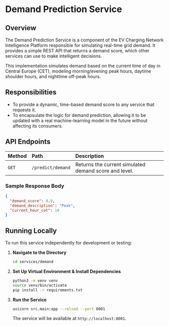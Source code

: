 
# Demand Prediction Service

## Overview

The Demand Prediction Service is a component of the EV Charging Network Intelligence Platform responsible for simulating real-time grid demand. It provides a simple REST API that returns a demand score, which other services can use to make intelligent decisions.

This implementation simulates demand based on the current time of day in Central Europe (CET), modeling morning/evening peak hours, daytime shoulder hours, and nighttime off-peak hours.

## Responsibilities

* To provide a dynamic, time-based demand score to any service that requests it.
* To encapsulate the logic for demand prediction, allowing it to be updated with a real machine-learning model in the future without affecting its consumers.

## API Endpoints

| Method | Path               | Description                                           |
| :----- | :----------------- | :---------------------------------------------------- |
| `GET`  | `/predict/demand`  | Returns the current simulated demand score and level. |

### Sample Response Body

```json
{
  "demand_score": 0.9,
  "demand_description": "Peak",
  "current_hour_cet": 18
}
````

## Running Locally

To run this service independently for development or testing:

1.  **Navigate to the Directory**

    ```bash
    cd services/demand
2.  **Set Up Virtual Environment & Install Dependencies**

    ```bash
    python3 -m venv venv
    source venv/bin/activate
    pip install -r requirements.txt
    ```

3.  **Run the Service**

    ```bash
    uvicorn src.main:app --reload --port 8001
    ```

    The service will be available at `http://localhost:8001`.

<!-- end list -->
